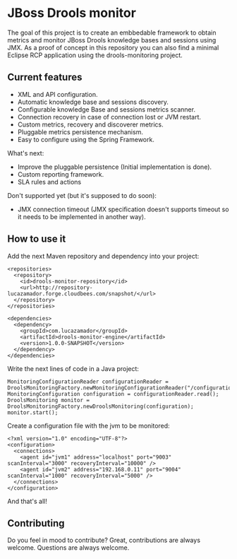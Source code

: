 JBoss Drools monitor
=======================

The goal of this project is to create an embbedable framework to obtain metrics and monitor JBoss Drools knowledge bases and sessions using JMX. As a proof of concept in this repository you can also find a minimal Eclipse RCP application using the drools-monitoring project.

Current features
----------------

* XML and API configuration.
* Automatic knowledge base and sessions discovery.
* Configurable knowledge Base and sessions metrics scanner.
* Connection recovery in case of connection lost or JVM restart.
* Custom metrics, recovery and discoverer metrics.
* Pluggable metrics persistence mechanism.
* Easy to configure using the Spring Framework.

What's next:

* Improve the pluggable persistence (Initial implementation is done).
* Custom reporting framework.
* SLA rules and actions

Don't supported yet (but it's supposed to do soon):

* JMX connection timeout (JMX specification doesn't supports timeout so it needs to be implemented in another way).

How to use it
-------------

Add the next Maven repository and dependency into your project:

    <repositories>
      <repository>
        <id>drools-monitor-repository</id>
        <url>http://repository-lucazamador.forge.cloudbees.com/snapshot/</url>
      </repository>
    </repositories>
    
    <dependencies>
      <dependency>
        <groupId>com.lucazamador</groupId>
        <artifactId>drools-monitor-engine</artifactId>
        <version>1.0.0-SNAPSHOT</version>
      </dependency>
    </dependencies>

Write the next lines of code in a Java project:

	MonitoringConfigurationReader configurationReader = DroolsMonitoringFactory.newMonitoringConfigurationReader("/configuration.xml");
    MonitoringConfiguration configuration = configurationReader.read();
    DroolsMonitoring monitor = DroolsMonitoringFactory.newDroolsMonitoring(configuration);
    monitor.start();

Create a configuration file with the jvm to be monitored:

	<?xml version="1.0" encoding="UTF-8"?>
	<configuration>
  	  <connections>
        <agent id="jvm1" address="localhost" port="9003" scanInterval="3000" recoveryInterval="10000" />
        <agent id="jvm2" address="192.168.0.11" port="9004" scanInterval="1000" recoveryInterval="5000" />
	  </connections>
	</configuration>

And that's all!

Contributing
------------
Do you feel in mood to contribute? Great, contributions are always welcome. Questions are always welcome.

